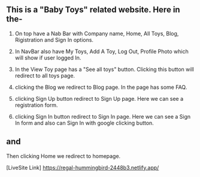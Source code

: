 
## This is a "Baby Toys" related website. Here in the-
1. On top have a Nab Bar with Company name, Home, All Toys, Blog, Rigistration and Sign In options.

2. In NavBar also have My Toys, Add A Toy, Log Out, Profile Photo which will show if user logged In.

3. In the View Toy page has a "See all toys" button. Clicking this button will 
   redirect to all toys page.

4. clicking the Blog we redirect to Blog page. In the page has some FAQ.

5. clicking Sign Up button redirect to Sign Up page. Here we can see a 
   registration form.

6. clicking Sign In button redirect to Sign In page. Here we can see a 
   Sign In form and also can Sign In with google clicking button.




## and 

Then clicking Home we redirect to homepage.

[LiveSite Link] https://regal-hummingbird-2448b3.netlify.app/

